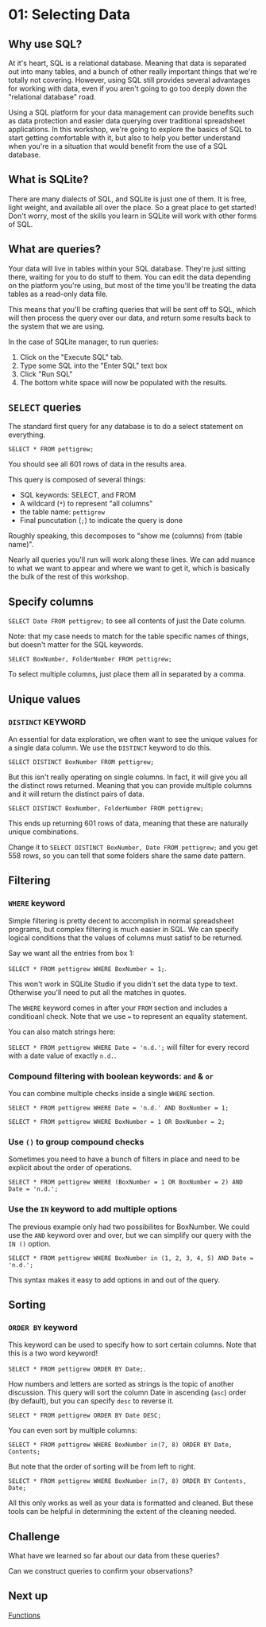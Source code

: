 # 01: Selecting Data

## Why use SQL?

At it's heart, SQL is a relational database.  Meaning that data is separated out into many tables, and a bunch of other really important things that we're totally not covering.  However, using SQL still provides several advantages for working with data, even if you aren't going to go too deeply down the "relational database" road.

Using a SQL platform for your data management can provide benefits such as data protection and easier data querying over traditional spreadsheet applications.  In this workshop, we're going to explore the basics of SQL to start getting comfortable with it, but also to help you better understand when you're in a situation that would benefit from the use of a SQL database.

## What is SQLite?

There are many dialects of SQL, and SQLite is just one of them.  It is free, light weight, and available all over the place.  So a great place to get started!  Don't worry, most of the skills you learn in SQLite will work with other forms of SQL.

## What are queries?

Your data will live in tables within your SQL database. They're just sitting there, waiting for you to do stuff to them.  You can edit the data depending on the platform you're using, but most of the time you'll be treating the data tables as a read-only data file.

This means that you'll be crafting queries that will be sent off to SQL, which will then process the query over our data, and return some results back to the system that we are using.

In the case of SQLite manager, to run queries:

1. Click on the "Execute SQL" tab.
2. Type some SQL into the "Enter SQL" text box
3. Click "Run SQL"
4. The bottom white space will now be populated with the results.

## `SELECT` queries

The standard first query for any database is to do a select statement on everything.

`SELECT * FROM pettigrew;`

You should see all 601 rows of data in the results area.

This query is composed of several things:

* SQL keywords: SELECT, and FROM
* A wildcard (`*`) to represent "all columns"
* the table name: `pettigrew`
* Final puncutation (`;`) to indicate the query is done

Roughly speaking, this decomposes to "show me (columns) from (table name)".

Nearly all queries you'll run will  work along these lines. We can add nuance to what we want to appear and where we want to get it, which is basically the bulk of the rest of this workshop.

## Specify columns

`SELECT Date FROM pettigrew;` to see all contents of just the Date column.

Note: that my case needs to match for the table specific names of things, but doesn't matter for the SQL keywords.

`SELECT BoxNumber, FolderNumber FROM pettigrew;`

To select multiple columns, just place them all in separated by a comma.

## Unique values

### `DISTINCT` KEYWORD

An essential for data exploration, we often want to see the unique values for a single data column.  We use the `DISTINCT` keyword to do this.

`SELECT DISTINCT BoxNumber FROM pettigrew;`

But this isn't really operating on single columns.  In fact, it will give you all the distinct rows returned.  Meaning that you can provide multiple columns and it will return the distinct pairs of data.

`SELECT DISTINCT BoxNumber, FolderNumber FROM pettigrew;` 

This ends up returning 601 rows of data, meaning that these are naturally unique combinations.

Change it to `SELECT DISTINCT BoxNumber, Date FROM pettigrew;` and you get 558 rows, so you can tell that some folders share the same date pattern.

## Filtering

### `WHERE` keyword

Simple filtering is pretty decent to accomplish in normal spreadsheet programs, but complex filtering is much easier in SQL.  We can specify logical conditions that the values of columns must satisf to be returned.

Say we want all the entries from box 1:

`SELECT * FROM pettigrew WHERE BoxNumber = 1;`.

This won't work in SQLite Studio if you didn't set the data type to text. Otherwise you'll need to put all the matches in quotes.

The `WHERE` keyword comes in after your `FROM` section and includes a conditioanl check.  Note that we use `=` to represent an equality statement.

You can also match strings here:

`SELECT * FROM pettigrew WHERE Date = 'n.d.';` will filter for every record with a date value of exactly `n.d.`.  

### Compound filtering with boolean keywords: `and` & `or`

You can combine multiple checks inside a single `WHERE` section.

`SELECT * FROM pettigrew WHERE Date = 'n.d.' AND BoxNumber = 1;`

`SELECT * FROM pettigrew WHERE BoxNumber = 1 OR BoxNumber = 2;`

### Use `()` to group compound checks

Sometimes you need to have a bunch of filters in place and need to be explicit about the order of operations.

`SELECT * FROM pettigrew WHERE (BoxNumber = 1 OR BoxNumber = 2) AND Date = 'n.d.';`

### Use the `IN` keyword to add multiple options

The previous example only had two possibilites for BoxNumber. We could use the `AND` keyword over and over, but we can simplify our query with the `IN ()` option.

`SELECT * FROM pettigrew WHERE BoxNumber in (1, 2, 3, 4, 5) AND Date = 'n.d.';`

This syntax makes it easy to add options in and out of the query.

## Sorting

### `ORDER BY` keyword

This keyword can be used to specify how to sort certain columns. Note that this is a two word keyword!

`SELECT * FROM pettigrew ORDER BY Date;`. 

How numbers and letters are sorted as strings is the topic of another discussion.  This query will sort the column Date in ascending (`asc`) order (by default), but you can specify `desc` to reverse it.

`SELECT * FROM pettigrew ORDER BY Date DESC;`

You can even sort by multiple columns:

`SELECT * FROM pettigrew WHERE BoxNumber in(7, 8) ORDER BY Date, Contents;`

But note that the order of sorting will be from left to right.

`SELECT * FROM pettigrew WHERE BoxNumber in(7, 8) ORDER BY Contents, Date;`

All this only works as well as your data is formatted and cleaned. But these tools can be helpful in determining the extent of the cleaning needed.

## Challenge

What have we learned so far about our data from these queries?

Can we construct queries to confirm your observations?

## Next up

[Functions](02-functions.md)
